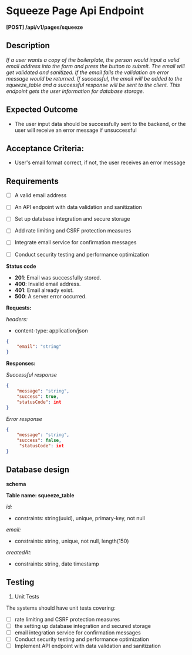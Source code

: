 # Squeeze Page Api Endpoint 
**[POST] /api/v1/pages/squeeze**

## Description

*If a user wants a copy of the boilerplate, the person would input a valid email address into the form and press the button to submit. The email will get validated and sanitized. If the email fails the validation an error message would be returned. If successful, the email will be added to the squeeze_table and a successful response will be sent to the client. This endpoint gets the user information for database storage.*

## Expected Outcome
- The user input data should be successfully sent to the backend, or the user will receive an error message if unsuccessful

## Acceptance Criteria:
- User's email format correct, if not, the user receives an error message

## Requirements
- [ ] A valid email address
- [ ] An API endpoint with data validation and sanitization
- [ ] Set up database integration and secure storage
- [ ] Add rate limiting and CSRF protection measures
- [ ] Integrate email service for confirmation messages
- [ ] Conduct security testing and performance optimization


**Status code**
- **201**: Email was successfully stored.
- **400**: Invalid email address.
- **401**: Email already exist.
- **500**: A server error occurred.

**Requests:**

*headers:*
- content-type: application/json

```json
{
    "email": "string"
}
```
**Responses:**

*Successful response*
```json
{
    "message": "string",
    "success": true,
    "statusCode": int
}
```

*Error response*
```json
{
    "message": "string",
    "success": false,
     "statusCode": int
}
```

## Database design
**schema**

**Table name: squeeze_table**

*id:*
- constraints: string(uuid), unique, primary-key, not null

*email:*
- constraints: string, unique, not null, length(150)

*createdAt:*
- constraints: string, date timestamp

## Testing

1. Unit Tests

The systems should have unit tests covering:
- [ ] rate limiting and CSRF protection measures
- [ ] the setting up database integration and secured storage
- [ ] email integration service for confirmation messages
- [ ] Conduct security testing and performance optimization 
- [ ] Implement API endpoint with data validation and sanitization

